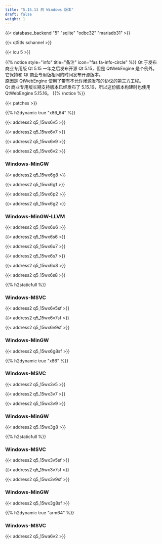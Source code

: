 ```yaml
---
title: "5.15.13 的 Windows 版本"
draft: false
weight: 1
---
```


{{< database_backend "5" "sqlite" "odbc32" "mariadb31" >}}

{{< qt5tls schannel >}}

{{< icu 5 >}}

{{% notice style="info" title="备注"  icon="fas fa-info-circle" %}}
Qt 于发布商业专用版 Qt 5.15 一年之后发布开源 Qt 5.15，但是 QtWebEngine 是个例外。它保持和 Qt 商业专用版相同的时间发布开源版本。  
原因是 QtWebEngine 使用了带有不允许闭源发布的协议的第三方工程。  
Qt 商业专用版长期支持版本已经发布了 5.15.16，所以这份版本构建时也使用 QtWebEngine 5.15.16。
{{% /notice %}}

{{< patches >}}

{{% h2dynamic true "x86_64" %}}

{{< address2 q5_15wx6v5 >}}

{{< address2 q5_15wx6v7 >}}

{{< address2 q5_15wx6v9 >}}

{{< address2 q5_15wx6v2 >}}

### Windows-MinGW

{{< address2 q5_15wx6g8 >}}

{{< address2 q5_15wx6g1 >}}

{{< address2 q5_15wx6p2 >}}

{{< address2 q5_15wx6g2 >}}

### Windows-MinGW-LLVM

{{< address2 q5_15wx6u6 >}}

{{< address2 q5_15wx6s6 >}}

{{< address2 q5_15wx6u7 >}}

{{< address2 q5_15wx6s7 >}}

{{< address2 q5_15wx6u8 >}}

{{< address2 q5_15wx6s8 >}}

{{% h2staticfull %}}

### Windows-MSVC

{{< address2 q5_15wx6v5sf >}}

{{< address2 q5_15wx6v7sf >}}

{{< address2 q5_15wx6v9sf >}}

### Windows-MinGW

{{< address2 q5_15wx6g8sf >}}

{{% h2dynamic true "x86" %}}

### Windows-MSVC

{{< address2 q5_15wx3v5 >}}

{{< address2 q5_15wx3v7 >}}

{{< address2 q5_15wx3v9 >}}

### Windows-MinGW

{{< address2 q5_15wx3g8 >}}

{{% h2staticfull %}}

### Windows-MSVC

{{< address2 q5_15wx3v5sf >}}

{{< address2 q5_15wx3v7sf >}}

{{< address2 q5_15wx3v9sf >}}

### Windows-MinGW

{{< address2 q5_15wx3g8sf >}}

{{% h2dynamic true "arm64" %}}

### Windows-MSVC

{{< address2 q5_15wa6v2 >}}
